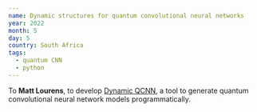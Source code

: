 ```yaml
---
name: Dynamic structures for quantum convolutional neural networks
year: 2022
month: 5
day: 5
country: South Africa
tags:
  - quantum CNN
  - python
---
```

 To **Matt Lourens**, to develop [Dynamic QCNN](https://github.com/matt-lourens/dynamic-qcnn), a tool to generate quantum convolutional neural network models programmatically.
